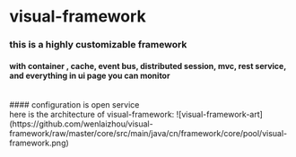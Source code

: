 # visual-framework
### this is a highly customizable framework
#### with container , cache, event bus, distributed session, mvc, rest service, and everything in ui page you can monitor
<br/>
#### configuration is open service
<br />
here is the architecture of visual-framework:
![visual-framework-art](https://github.com/wenlaizhou/visual-framework/raw/master/core/src/main/java/cn/framework/core/pool/visual-framework.png)